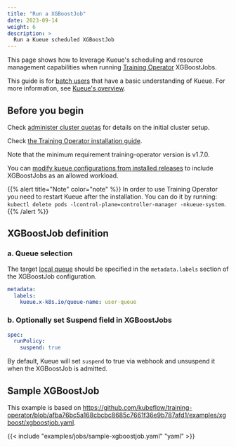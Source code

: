 ```yaml
---
title: "Run a XGBoostJob"
date: 2023-09-14
weight: 6
description: >
  Run a Kueue scheduled XGBoostJob
---
```


This page shows how to leverage Kueue's scheduling and resource management capabilities when running [Training Operator](https://www.kubeflow.org/docs/components/training/xgboost/) XGBoostJobs.

This guide is for [batch users](/docs/tasks#batch-user) that have a basic understanding of Kueue. For more information, see [Kueue's overview](/docs/overview).

## Before you begin

Check [administer cluster quotas](/docs/tasks/manage/administer_cluster_quotas) for details on the initial cluster setup.

Check [the Training Operator installation guide](https://github.com/kubeflow/training-operator#installation).

Note that the minimum requirement training-operator version is v1.7.0.

You can [modify kueue configurations from installed releases](/docs/installation#install-a-custom-configured-released-version) to include XGBoostJobs as an allowed workload.

{{% alert title="Note" color="note" %}}
In order to use Training Operator you need to restart Kueue after the installation.
You can do it by running: `kubectl delete pods -lcontrol-plane=controller-manager -nkueue-system`.
{{% /alert %}}

## XGBoostJob definition

### a. Queue selection

The target [local queue](/docs/concepts/local_queue) should be specified in the `metadata.labels` section of the XGBoostJob configuration.

```yaml
metadata:
  labels:
    kueue.x-k8s.io/queue-name: user-queue
```

### b. Optionally set Suspend field in XGBoostJobs

```yaml
spec:
  runPolicy:
    suspend: true
```

By default, Kueue will set `suspend` to true via webhook and unsuspend it when the XGBoostJob is admitted.

## Sample XGBoostJob

This example is based on https://github.com/kubeflow/training-operator/blob/afba76bc5a168cbcbc8685c7661f36e9b787afd1/examples/xgboost/xgboostjob.yaml.

{{< include "examples/jobs/sample-xgboostjob.yaml" "yaml" >}}
